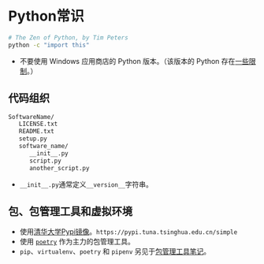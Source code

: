 # Python常识

```sh
# The Zen of Python, by Tim Peters
python -c "import this"
```

- 不要使用 Windows 应用商店的 Python 版本。（该版本的 Python 存在[一些限制](https://docs.python.org/3/using/windows.html#known-issues)。）

## 代码组织

```txt
SoftwareName/
   LICENSE.txt
   README.txt
   setup.py
   software_name/
      __init__.py
      script.py
      another_script.py
```

- `__init__.py`通常定义`__version__`字符串。

## 包、包管理工具和虚拟环境

- 使用[清华大学Pypi镜像](https://mirror.tuna.tsinghua.edu.cn/help/pypi/)。`https://pypi.tuna.tsinghua.edu.cn/simple`
- 使用 [`poetry`](https://github.com/python-poetry/poetry) 作为主力的包管理工具。
- `pip`、`virtualenv`、`poetry` 和 `pipenv` 另见于[包管理工具笔记](python-tools/package-management.md)。
